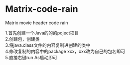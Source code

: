 # Matrix-code-rain
Matrix movie header code rain

1.首先创建一个Java的的的poject项目<br>
2.创建包，创建类<br>
3.将java.class文件的内容复制进创建的类中<br>
4.修改复制的内容中的package xxx，xxx改为自己的包名即可<br>
5.直接右键run As启动即可<br>
